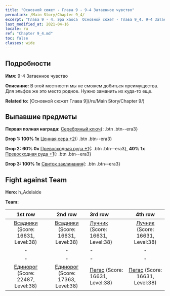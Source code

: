 ```yaml
---
title: "Основной сюжет - Глава 9 - 9-4 Затаенное чувство"
permalink: /Main Story/Chapter 9_4/
excerpt: "Глава 9 - 4. Эра хаоса  Основной сюжет - Глава 9_4. 9-4 Затаенное чувство"
last_modified_at: 2021-04-16
locale: ru
ref: "Chapter 9_4.md"
toc: false
classes: wide
---
```


## Подробности

 **Имя:** 9-4 Затаенное чувство

 **Описание:** В этой местности мы не сможем добиться преимущества. Для эльфов же это место родное. Нужно заманить их куда-то еще.

 **Related to:** [Основной сюжет Глава 9](/ru/Main Story/Chapter 9/)

## Выпавшие предметы

 **Первая полная награда:** [Серебряный ключ](/ru/Items/con_693/){: .btn .btn--era3}

 **Drop 1:** **100% 1x** [Ценная сера +2](/ru/Items/mat_29/){: .btn .btn--era3}

 **Drop 2:** **60% 0x** [Превосходная руда +1](/ru/Items/mat_19/){: .btn .btn--era3}, **40% 1x** [Превосходная руда +1](/ru/Items/mat_19/){: .btn .btn--era3}

 **Drop 3:** **100% 1x** [Свиток заклинания](/ru/Items/con_694/){: .btn .btn--era3}


## Fight against Team
 **Hero:** h_Adelaide

 **Team:**


  | 1st row | 2nd row | 3rd row | 4th row |
  |:----:|:----:|:----|:----:|
  | [Всадники](/ru/units/Cavalier/) (Score: 16631, Level:38)  | [Всадники](/ru/units/Cavalier/) (Score: 16631, Level:38)  | [Лучник](/ru/units/Marksman/) (Score: 16631, Level:38)  | [Лучник](/ru/units/Marksman/) (Score: 16631, Level:38)  |
  | - | - | - | - |
  | - | - | - | - |
  | [Единорог](/ru/units/Unicorn/) (Score: 22487, Level:38)  | [Единорог](/ru/units/Unicorn/) (Score: 17363, Level:38)  | [Пегас](/ru/units/Pegasus/) (Score: 16631, Level:38)  | [Пегас](/ru/units/Pegasus/) (Score: 16631, Level:38)  |


